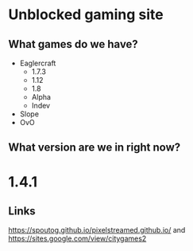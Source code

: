 # Unblocked gaming site
## What games do we have?
- Eaglercraft
   - 1.7.3
   - 1.12
   - 1.8
   - Alpha
   - Indev
- Slope
- OvO
## What version are we in right now?
# 1.4.1

## Links
https://spoutog.github.io/pixelstreamed.github.io/
and
https://sites.google.com/view/citygames2